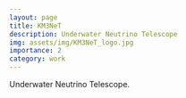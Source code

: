 ```yaml
---
layout: page
title: KM3NeT
description: Underwater Neutrino Telescope
img: assets/img/KM3NeT_logo.jpg
importance: 2
category: work
---
```


Underwater Neutrino Telescope.
